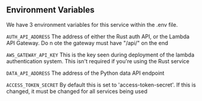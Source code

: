
## Environment Variables

We have 3 environment variables for this service within the .env file.

`AUTH_API_ADDRESS`
  The address of either the Rust auth API, or the Lambda API Gateway. Do n ote the gateway must have "/api/" on the end
  
`AWS_GATEWAY_API_KEY`
  This is the key seen during deployment of the lambda authentication system. This isn't  required if you're using the Rust service
  
`DATA_API_ADDRESS`
  The address of the Python data API endpoint
  
 `ACCESS_TOKEN_SECRET`
  By default this is set to 'access-token-secret'. If this is changed, it must be changed for all services being used


